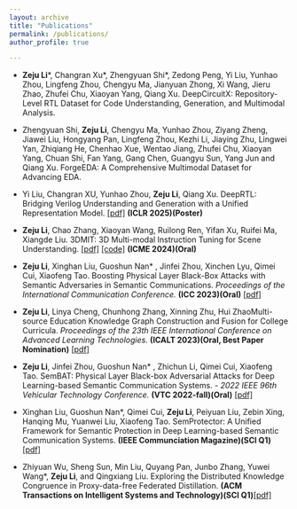```yaml
---
layout: archive
title: "Publications"
permalink: /publications/
author_profile: true

---
```

- **Zeju Li***, Changran Xu*, Zhengyuan Shi*, Zedong Peng, Yi Liu, Yunhao Zhou, Lingfeng Zhou, Chengyu Ma, Jianyuan Zhong, Xi Wang, Jieru Zhao, Zhufei Chu, Xiaoyan Yang, Qiang Xu. DeepCircuitX: Repository-Level RTL Dataset for Code Understanding, Generation, and Multimodal Analysis.
- Zhengyuan Shi, **Zeju Li**, Chengyu Ma, Yunhao Zhou, Ziyang Zheng, Jiawei Liu, Hongyang Pan, Lingfeng Zhou, Kezhi Li, Jiaying Zhu, Lingwei Yan, Zhiqiang He, Chenhao Xue, Wentao Jiang, Zhufei Chu, Xiaoyan Yang, Chuan Shi, Fan Yang, Gang Chen, Guangyu Sun, Yang Jun and Qiang Xu. ForgeEDA: A Comprehensive Multimodal Dataset for Advancing EDA.
- Yi Liu, Changran XU, Yunhao Zhou, **Zeju Li**, Qiang Xu. DeepRTL: Bridging Verilog Understanding and Generation with a Unified Representation Model. 
[[pdf]](https://openreview.net/forum?id=2hcfoCHKoB)  **(ICLR 2025)(Poster)**
- **Zeju Li**, Chao Zhang, Xiaoyan Wang, Ruilong Ren, Yifan Xu, Ruifei Ma, Xiangde Liu. 3DMIT: 3D Multi-modal Instruction Tuning for Scene Understanding. [[pdf]](https://arxiv.org/abs/2401.03201) [[code]](https://github.com/staymylove/3DMIT) **(ICME 2024)(Oral)**
- **Zeju Li**, Xinghan Liu, Guoshun Nan* , Jinfei Zhou, Xinchen Lyu, Qimei Cui, Xiaofeng Tao. Boosting Physical Layer Black-Box Attacks with Semantic Adversaries in Semantic Communications. *Proceedings of the International Communication Conference.* **(ICC 2023)(Oral)** [[pdf]](https://ieeexplore.ieee.org/document/10278790)
- **Zeju Li**, Linya Cheng, Chunhong Zhang, Xinning Zhu, Hui ZhaoMulti-source Education Knowledge Graph Construction and Fusion for College Curricula. *Proceedings of the 23th IEEE International Conference on Advanced Learning Technologies.* **(ICALT 2023)(Oral, Best Paper Nomination)** [[pdf]](https://ieeexplore.ieee.org/document/10328183)
- **Zeju Li**, Jinfei Zhou, Guoshun Nan* , Zhichun Li, Qimei Cui, Xiaofeng Tao. SemBAT: Physical Layer Black-box Adversarial Attacks for Deep Learning-based Semantic Communication Systems. - *2022 IEEE 96th Vehicular Technology Conference.* **(VTC 2022-fall)(Oral)** [[pdf]](https://ieeexplore.ieee.org/document/10012766)

- Xinghan Liu, Guoshun Nan*, Qimei Cui, **Zeju Li**, Peiyuan Liu, Zebin Xing, Hanqing Mu, Yuanwei Liu, Xiaofeng Tao. SemProtector: A Unified Framework for Semantic Protection in Deep Learning-based Semantic Communication Systems. **(IEEE Communciation Magazine)(SCI Q1)**[[pdf]](https://ieeexplore.ieee.org/document/10328183)
- Zhiyuan Wu, Sheng Sun, Min Liu, Quyang Pan, Junbo Zhang, Yuwei Wang*, **Zeju Li**, and Qingxiang Liu. Exploring the Distributed Knowledge Congruence in Proxy-data-free Federated Distillation. **(ACM Transactions on Intelligent Systems and Technology)(SCI Q1)**[[pdf]](https://arxiv.org/abs/2204.07028)

